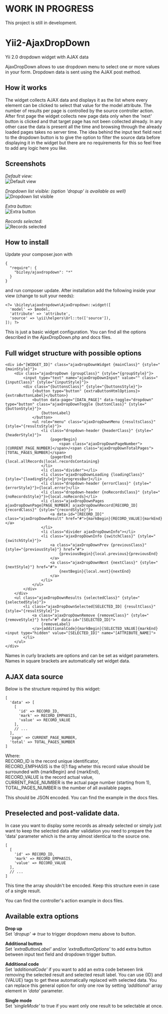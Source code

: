 # WORK IN PROGRESS
This project is still in development.

# Yii2-AjaxDropDown
Yii 2.0 dropdown widget with AJAX data

AjaxDropDown allows to use dropdown menu to select one or more values in your form. Dropdown data is sent using the AJAX post method.

## How it works

The widget collects AJAX data and displays it as the list where every element can be clicked to select that value for the model attribute. The number of results per page is controlled by the source controller action. After first page the widget collects new page data only when the 'next' button is clicked and that target page has not been collected already. In any other case the data is present all the time and browsing through the already loaded pages takes no server time. The idea behind the input text field next to the dropdown button is to give the option to filter the source data before displaying it in the widget but there are no requirements for this so feel free to add any logic here you like.

## Screenshots

_Default view:_<br>
![Default view](docs/images/basic.jpg "Default view")

_Dropdown list visible: (option 'dropup' is available as well)_<br>
![Dropdown list visible](docs/images/dropdown.jpg "Dropdown list visible")

_Extra button:_<br>
![Extra button](docs/images/extra.jpg "Extra button")

_Records selected:_<br>
![Records selected](docs/images/selected.jpg "Records selected")

## How to install

Update your composer.json with

    {
      "require": {
        "bizley/ajaxdropdown": "*"
      }
    }

and run composer update.
After installation add the following inside your view (change to suit your needs):

    <?= \bizley\ajaxdropdown\AjaxDropdown::widget([
      'model' => $model,
      'attribute' => 'attribute',
      'source' => \yii\helpers\Url::to(['source']),
    ]); ?>
    
This is just a basic widget configuration. You can find all the options described in the AjaxDropDown.php and docs files.

## Full widget structure with possible options

    <div id="[WIDGET_ID]" class="ajaxDropDownWidget {mainClass}" {style="{mainStyle}"}>
        <div class="ajaxDropDown {groupClass}" {style="{groupStyle}"}>
            <input type="text" name="ajaxDropDownInput" value="" class="{inputClass}" {style="{inputStyle}"}>
            <div class="{buttonsClass}" {style="{buttonsStyle}"}>
                {<button type="button" {extraButtonHtmlOptions}>{extraButtonLabel}</button>}
                <button data-page="[DATA_PAGE]" data-toggle="dropdown" type="button" class="ajaxDropDownToggle {buttonClass}" {style="{buttonStyle}"}>
                    {buttonLabel}
                </button>
                <ul role="menu" class="ajaxDropDownMenu {resultsClass}" {style="{resultsStyle}"}>
                    <li class="dropdown-header {headerClass}" {style="{headerStyle}"}>
                        {pagerBegin}
                            <span class="ajaxDropDownPageNumber">[CURRENT_PAGE_NUMBER]</span>/<span class="ajaxDropDownTotalPages">[TOTAL_PAGES_NUMBER]</span>
                        {pagerEnd}{local.allRecords|local.recordsContaining}
                    </li>
                    <li class="divider"></li>
                    <li class="ajaxDropDownLoading {loadingClass}" {style="{loadingStyle}"}>{progressBar}</li>
                    <li class="dropdown-header {errorClass}" {style="{errorStyle}"}>{local.error}</li>
                    <li class="dropdown-header {noRecordsClass}" {style="{noRecordsStyle}"}>{local.noRecords}</li>
                    <li class="ajaxDropDownPages ajaxDropDownPage[PAGE_NUMBER] ajaxDropDownRecord[RECORD_ID] {recordClass}" {style="{recordStyle}"}>
                        <a data-id="[RECORD_ID]" class="ajaxDropDownResult" href="#">{markBegin}[RECORD_VALUE]{markEnd}</a>
                    </li>
                    <li class="divider ajaxDropDownInfo"></li>
                    <li class="ajaxDropDownInfo {switchClass}" {style="{switchStyle}"}>
                        <a class="ajaxDropDownPrev {previousClass}" {style="{previousStyle}"} href="#">
                            {previousBegin}{local.previous}{previousEnd}
                        </a>
                        <a class="ajaxDropDownNext {nextClass}" {style="{nextStyle}"} href="#">
                            {nextBegin}{local.next}{nextEnd}
                        </a>
                    </li>
                </ul>
            </div>
        </div>
        <ul class="ajaxDropDownResults {selectedClass}" {style="{selectedStyle}"}>
            <li class="ajaxDropDownSelected[SELECTED_ID] {resultClass}" {style="{resultStyle}"}>
                <a class="ajaxDropDownRemove {removeClass}" {style="{removeStyle}"} href="#" data-id="[SELECTED_ID]">
                    {removeLabel}
                </a>{additionalCode}{markBegin}[SELECTED_VALUE]{markEnd}<input type="hidden" value="[SELECTED_ID]" name="[ATTRIBUTE_NAME]">
            </li>
        </ul>
    </div>
    
Names in curly brackets are options and can be set as widget parameters. Names in square brackets are automatically set widget data.

## AJAX data source

Below is the structure required by this widget:

    [
      'data' => [
        [
          'id' => RECORD_ID,
          'mark' => RECORD_EMPHASIS,
          'value' => RECORD_VALUE
        ],
        // ...
      ],
      'page' => CURRENT_PAGE_NUMBER,
      'total' => TOTAL_PAGES_NUMBER
    ]
    
Where:<br>
RECORD_ID is the record unique identificator,<br>
RECORD_EMPHASIS is the 0|1 flag wheter this record value should be surrounded with {markBegin} and {markEnd},<br>
RECORD_VALUE is the record actual value,<br>
CURRENT_PAGE_NUMBER is the actual page number (starting from 1),<br>
TOTAL_PAGES_NUMBER is the number of all available pages.

This should be JSON encoded. You can find the example in the docs files.

## Preselected and post-validate data.

In case you want to display some records as already selected or simply just want to keep the selected data after validation you need to prepare the 'data' parameter which is the array almost identical to the source one.

    [
      [
        'id' => RECORD_ID,
        'mark' => RECORD_EMPHASIS,
        'value' => RECORD_VALUE
      ],
      // ...
    ]
    
This time the array shouldn't be encoded. Keep this structure even in case of a single result.

You can find the controller's action example in docs files.

## Available extra options

**Drop up**<br>
Set _'dropup' => true_ to trigger dropdown menu above to button.

**Additional button**<br>
Set _'extraButtonLabel'_ and/or _'extraButtonOptions'_ to add extra button between input text field and dropdown trigger button.

**Additional code**<br>
Set _'additionalCode'_ if you want to add an extra code between link removing the selected result and selected result label. You can use {ID} and {VALUE} tags to get these automatically replaced with selected data. You can replace this general option for only one row by setting _'additional'_ array element in _'data'_ parameter.

**Single mode**<br>
Set _'singleMode'_ to true if you want only one result to be selectable at once.
